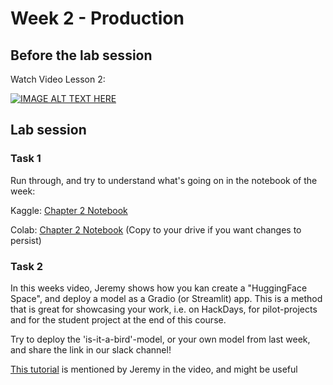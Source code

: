 # Week 2 - Production

## Before the lab session

Watch Video Lesson 2: 

[![IMAGE ALT TEXT HERE](https://img.youtube.com/vi/F4tvM4Vb3A0/0.jpg)](https://www.youtube.com/watch?v=F4tvM4Vb3A0)


## Lab session

### Task 1

Run through, and try to understand what's going on in the notebook of the week:

Kaggle:
[Chapter 2 Notebook](https://www.kaggle.com/code/jhoward/saving-a-basic-fastai-model/notebook)

Colab:
[Chapter 2 Notebook](https://colab.research.google.com/github/fastai/course22/blob/master/02-saving-a-basic-fastai-model.ipynb) (Copy to your drive if you want changes to persist)

### Task 2

In this weeks video, Jeremy shows how you kan create a "HuggingFace Space", and deploy a model as a Gradio (or Streamlit) app. This is a method that is great for showcasing your work, i.e. on HackDays, for pilot-projects and for the student project at the end of this course.

Try to deploy the 'is-it-a-bird'-model, or your own model from last week, and share the link in our slack channel!

[This tutorial](https://tmabraham.github.io/blog/gradio_hf_spaces_tutorial) is mentioned by Jeremy in the video, and might be useful
